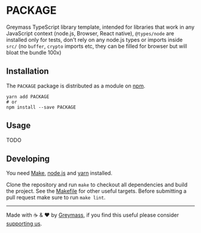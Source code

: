 PACKAGE
=======

Greymass TypeScript library template, intended for libraries that work in any JavaScript context (node.js, Browser, React native), `@types/node` are installed only for tests, don't rely on any node.js types or imports inside `src/` (no `buffer`, `crypto` imports etc, they can be filled for browser but will bloat the bundle 100x)

## Installation

The `PACKAGE` package is distributed as a module on [npm](https://www.npmjs.com/package/PACKAGE).

```
yarn add PACKAGE
# or
npm install --save PACKAGE
```

## Usage

TODO

## Developing

You need [Make](https://www.gnu.org/software/make/), [node.js](https://nodejs.org/en/) and [yarn](https://classic.yarnpkg.com/en/docs/install) installed.

Clone the repository and run `make` to checkout all dependencies and build the project. See the [Makefile](./Makefile) for other useful targets. Before submitting a pull request make sure to run `make lint`.

---

Made with ☕️ & ❤️ by [Greymass](https://greymass.com), if you find this useful please consider [supporting us](https://greymass.com/support-us).
